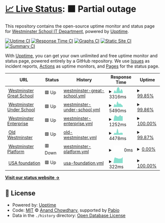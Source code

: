 # [📈 Live Status](https://westminsterschoolit.github.io/uptime): <!--live status--> **🟧 Partial outage**

This repository contains the open-source uptime monitor and status page for [Westminster School IT Department](https://www.westminster.org.uk), powered by [Upptime](https://github.com/upptime/upptime).

[![Uptime CI](https://github.com/westminsterschoolit/uptime/workflows/Uptime%20CI/badge.svg)](https://github.com/westminsterschoolit/uptime/actions?query=workflow%3A%22Uptime+CI%22)
[![Response Time CI](https://github.com/westminsterschoolit/uptime/workflows/Response%20Time%20CI/badge.svg)](https://github.com/westminsterschoolit/uptime/actions?query=workflow%3A%22Response+Time+CI%22)
[![Graphs CI](https://github.com/westminsterschoolit/uptime/workflows/Graphs%20CI/badge.svg)](https://github.com/westminsterschoolit/uptime/actions?query=workflow%3A%22Graphs+CI%22)
[![Static Site CI](https://github.com/westminsterschoolit/uptime/workflows/Static%20Site%20CI/badge.svg)](https://github.com/westminsterschoolit/uptime/actions?query=workflow%3A%22Static+Site+CI%22)
[![Summary CI](https://github.com/westminsterschoolit/uptime/workflows/Summary%20CI/badge.svg)](https://github.com/westminsterschoolit/uptime/actions?query=workflow%3A%22Summary+CI%22)

With [Upptime](https://upptime.js.org), you can get your own unlimited and free uptime monitor and status page, powered entirely by a GitHub repository. We use [Issues](https://github.com/westminsterschoolit/uptime/issues) as incident reports, [Actions](https://github.com/westminsterschoolit/uptime/actions) as uptime monitors, and [Pages](https://westminsterschoolit.github.io/uptime) for the status page.

<!--start: status pages-->
<!-- This summary is generated by Upptime (https://github.com/upptime/upptime) -->
<!-- Do not edit this manually, your changes will be overwritten -->
<!-- prettier-ignore -->
| URL | Status | History | Response Time | Uptime |
| --- | ------ | ------- | ------------- | ------ |
| <img alt="" src="https://icons.duckduckgo.com/ip3/www.westminster.org.uk.ico" height="13"> [Westminster Great School](https://www.westminster.org.uk) | 🟩 Up | [westminster-great-school.yml](https://github.com/westminsterschoolit/uptime/commits/HEAD/history/westminster-great-school.yml) | <details><summary><img alt="Response time graph" src="./graphs/westminster-great-school/response-time-week.png" height="20"> 3316ms</summary><br><a href="https://westminsterschoolit.github.io/uptime/history/westminster-great-school"><img alt="Response time 1429" src="https://img.shields.io/endpoint?url=https%3A%2F%2Fraw.githubusercontent.com%2Fwestminsterschoolit%2Fuptime%2FHEAD%2Fapi%2Fwestminster-great-school%2Fresponse-time.json"></a><br><a href="https://westminsterschoolit.github.io/uptime/history/westminster-great-school"><img alt="24-hour response time 3286" src="https://img.shields.io/endpoint?url=https%3A%2F%2Fraw.githubusercontent.com%2Fwestminsterschoolit%2Fuptime%2FHEAD%2Fapi%2Fwestminster-great-school%2Fresponse-time-day.json"></a><br><a href="https://westminsterschoolit.github.io/uptime/history/westminster-great-school"><img alt="7-day response time 3316" src="https://img.shields.io/endpoint?url=https%3A%2F%2Fraw.githubusercontent.com%2Fwestminsterschoolit%2Fuptime%2FHEAD%2Fapi%2Fwestminster-great-school%2Fresponse-time-week.json"></a><br><a href="https://westminsterschoolit.github.io/uptime/history/westminster-great-school"><img alt="30-day response time 2111" src="https://img.shields.io/endpoint?url=https%3A%2F%2Fraw.githubusercontent.com%2Fwestminsterschoolit%2Fuptime%2FHEAD%2Fapi%2Fwestminster-great-school%2Fresponse-time-month.json"></a><br><a href="https://westminsterschoolit.github.io/uptime/history/westminster-great-school"><img alt="1-year response time 1429" src="https://img.shields.io/endpoint?url=https%3A%2F%2Fraw.githubusercontent.com%2Fwestminsterschoolit%2Fuptime%2FHEAD%2Fapi%2Fwestminster-great-school%2Fresponse-time-year.json"></a></details> | <details><summary><a href="https://westminsterschoolit.github.io/uptime/history/westminster-great-school">99.85%</a></summary><a href="https://westminsterschoolit.github.io/uptime/history/westminster-great-school"><img alt="All-time uptime 99.78%" src="https://img.shields.io/endpoint?url=https%3A%2F%2Fraw.githubusercontent.com%2Fwestminsterschoolit%2Fuptime%2FHEAD%2Fapi%2Fwestminster-great-school%2Fuptime.json"></a><br><a href="https://westminsterschoolit.github.io/uptime/history/westminster-great-school"><img alt="24-hour uptime 98.97%" src="https://img.shields.io/endpoint?url=https%3A%2F%2Fraw.githubusercontent.com%2Fwestminsterschoolit%2Fuptime%2FHEAD%2Fapi%2Fwestminster-great-school%2Fuptime-day.json"></a><br><a href="https://westminsterschoolit.github.io/uptime/history/westminster-great-school"><img alt="7-day uptime 99.85%" src="https://img.shields.io/endpoint?url=https%3A%2F%2Fraw.githubusercontent.com%2Fwestminsterschoolit%2Fuptime%2FHEAD%2Fapi%2Fwestminster-great-school%2Fuptime-week.json"></a><br><a href="https://westminsterschoolit.github.io/uptime/history/westminster-great-school"><img alt="30-day uptime 99.69%" src="https://img.shields.io/endpoint?url=https%3A%2F%2Fraw.githubusercontent.com%2Fwestminsterschoolit%2Fuptime%2FHEAD%2Fapi%2Fwestminster-great-school%2Fuptime-month.json"></a><br><a href="https://westminsterschoolit.github.io/uptime/history/westminster-great-school"><img alt="1-year uptime 99.78%" src="https://img.shields.io/endpoint?url=https%3A%2F%2Fraw.githubusercontent.com%2Fwestminsterschoolit%2Fuptime%2FHEAD%2Fapi%2Fwestminster-great-school%2Fuptime-year.json"></a></details>
| <img alt="" src="https://icons.duckduckgo.com/ip3/www.westminsterunder.org.uk.ico" height="13"> [Westminster Under School](https://www.westminsterunder.org.uk/) | 🟩 Up | [westminster-under-school.yml](https://github.com/westminsterschoolit/uptime/commits/HEAD/history/westminster-under-school.yml) | <details><summary><img alt="Response time graph" src="./graphs/westminster-under-school/response-time-week.png" height="20"> 5490ms</summary><br><a href="https://westminsterschoolit.github.io/uptime/history/westminster-under-school"><img alt="Response time 2051" src="https://img.shields.io/endpoint?url=https%3A%2F%2Fraw.githubusercontent.com%2Fwestminsterschoolit%2Fuptime%2FHEAD%2Fapi%2Fwestminster-under-school%2Fresponse-time.json"></a><br><a href="https://westminsterschoolit.github.io/uptime/history/westminster-under-school"><img alt="24-hour response time 7624" src="https://img.shields.io/endpoint?url=https%3A%2F%2Fraw.githubusercontent.com%2Fwestminsterschoolit%2Fuptime%2FHEAD%2Fapi%2Fwestminster-under-school%2Fresponse-time-day.json"></a><br><a href="https://westminsterschoolit.github.io/uptime/history/westminster-under-school"><img alt="7-day response time 5490" src="https://img.shields.io/endpoint?url=https%3A%2F%2Fraw.githubusercontent.com%2Fwestminsterschoolit%2Fuptime%2FHEAD%2Fapi%2Fwestminster-under-school%2Fresponse-time-week.json"></a><br><a href="https://westminsterschoolit.github.io/uptime/history/westminster-under-school"><img alt="30-day response time 2820" src="https://img.shields.io/endpoint?url=https%3A%2F%2Fraw.githubusercontent.com%2Fwestminsterschoolit%2Fuptime%2FHEAD%2Fapi%2Fwestminster-under-school%2Fresponse-time-month.json"></a><br><a href="https://westminsterschoolit.github.io/uptime/history/westminster-under-school"><img alt="1-year response time 2051" src="https://img.shields.io/endpoint?url=https%3A%2F%2Fraw.githubusercontent.com%2Fwestminsterschoolit%2Fuptime%2FHEAD%2Fapi%2Fwestminster-under-school%2Fresponse-time-year.json"></a></details> | <details><summary><a href="https://westminsterschoolit.github.io/uptime/history/westminster-under-school">99.86%</a></summary><a href="https://westminsterschoolit.github.io/uptime/history/westminster-under-school"><img alt="All-time uptime 99.82%" src="https://img.shields.io/endpoint?url=https%3A%2F%2Fraw.githubusercontent.com%2Fwestminsterschoolit%2Fuptime%2FHEAD%2Fapi%2Fwestminster-under-school%2Fuptime.json"></a><br><a href="https://westminsterschoolit.github.io/uptime/history/westminster-under-school"><img alt="24-hour uptime 99.03%" src="https://img.shields.io/endpoint?url=https%3A%2F%2Fraw.githubusercontent.com%2Fwestminsterschoolit%2Fuptime%2FHEAD%2Fapi%2Fwestminster-under-school%2Fuptime-day.json"></a><br><a href="https://westminsterschoolit.github.io/uptime/history/westminster-under-school"><img alt="7-day uptime 99.86%" src="https://img.shields.io/endpoint?url=https%3A%2F%2Fraw.githubusercontent.com%2Fwestminsterschoolit%2Fuptime%2FHEAD%2Fapi%2Fwestminster-under-school%2Fuptime-week.json"></a><br><a href="https://westminsterschoolit.github.io/uptime/history/westminster-under-school"><img alt="30-day uptime 99.76%" src="https://img.shields.io/endpoint?url=https%3A%2F%2Fraw.githubusercontent.com%2Fwestminsterschoolit%2Fuptime%2FHEAD%2Fapi%2Fwestminster-under-school%2Fuptime-month.json"></a><br><a href="https://westminsterschoolit.github.io/uptime/history/westminster-under-school"><img alt="1-year uptime 99.82%" src="https://img.shields.io/endpoint?url=https%3A%2F%2Fraw.githubusercontent.com%2Fwestminsterschoolit%2Fuptime%2FHEAD%2Fapi%2Fwestminster-under-school%2Fuptime-year.json"></a></details>
| <img alt="" src="https://icons.duckduckgo.com/ip3/www.westminsterschoolenterprise.org.uk.ico" height="13"> [Westminster Enterprise](https://www.westminsterschoolenterprise.org.uk/) | 🟩 Up | [westminster-enterprise.yml](https://github.com/westminsterschoolit/uptime/commits/HEAD/history/westminster-enterprise.yml) | <details><summary><img alt="Response time graph" src="./graphs/westminster-enterprise/response-time-week.png" height="20"> 1252ms</summary><br><a href="https://westminsterschoolit.github.io/uptime/history/westminster-enterprise"><img alt="Response time 1184" src="https://img.shields.io/endpoint?url=https%3A%2F%2Fraw.githubusercontent.com%2Fwestminsterschoolit%2Fuptime%2FHEAD%2Fapi%2Fwestminster-enterprise%2Fresponse-time.json"></a><br><a href="https://westminsterschoolit.github.io/uptime/history/westminster-enterprise"><img alt="24-hour response time 1222" src="https://img.shields.io/endpoint?url=https%3A%2F%2Fraw.githubusercontent.com%2Fwestminsterschoolit%2Fuptime%2FHEAD%2Fapi%2Fwestminster-enterprise%2Fresponse-time-day.json"></a><br><a href="https://westminsterschoolit.github.io/uptime/history/westminster-enterprise"><img alt="7-day response time 1252" src="https://img.shields.io/endpoint?url=https%3A%2F%2Fraw.githubusercontent.com%2Fwestminsterschoolit%2Fuptime%2FHEAD%2Fapi%2Fwestminster-enterprise%2Fresponse-time-week.json"></a><br><a href="https://westminsterschoolit.github.io/uptime/history/westminster-enterprise"><img alt="30-day response time 1133" src="https://img.shields.io/endpoint?url=https%3A%2F%2Fraw.githubusercontent.com%2Fwestminsterschoolit%2Fuptime%2FHEAD%2Fapi%2Fwestminster-enterprise%2Fresponse-time-month.json"></a><br><a href="https://westminsterschoolit.github.io/uptime/history/westminster-enterprise"><img alt="1-year response time 1184" src="https://img.shields.io/endpoint?url=https%3A%2F%2Fraw.githubusercontent.com%2Fwestminsterschoolit%2Fuptime%2FHEAD%2Fapi%2Fwestminster-enterprise%2Fresponse-time-year.json"></a></details> | <details><summary><a href="https://westminsterschoolit.github.io/uptime/history/westminster-enterprise">100.00%</a></summary><a href="https://westminsterschoolit.github.io/uptime/history/westminster-enterprise"><img alt="All-time uptime 99.87%" src="https://img.shields.io/endpoint?url=https%3A%2F%2Fraw.githubusercontent.com%2Fwestminsterschoolit%2Fuptime%2FHEAD%2Fapi%2Fwestminster-enterprise%2Fuptime.json"></a><br><a href="https://westminsterschoolit.github.io/uptime/history/westminster-enterprise"><img alt="24-hour uptime 100.00%" src="https://img.shields.io/endpoint?url=https%3A%2F%2Fraw.githubusercontent.com%2Fwestminsterschoolit%2Fuptime%2FHEAD%2Fapi%2Fwestminster-enterprise%2Fuptime-day.json"></a><br><a href="https://westminsterschoolit.github.io/uptime/history/westminster-enterprise"><img alt="7-day uptime 100.00%" src="https://img.shields.io/endpoint?url=https%3A%2F%2Fraw.githubusercontent.com%2Fwestminsterschoolit%2Fuptime%2FHEAD%2Fapi%2Fwestminster-enterprise%2Fuptime-week.json"></a><br><a href="https://westminsterschoolit.github.io/uptime/history/westminster-enterprise"><img alt="30-day uptime 99.87%" src="https://img.shields.io/endpoint?url=https%3A%2F%2Fraw.githubusercontent.com%2Fwestminsterschoolit%2Fuptime%2FHEAD%2Fapi%2Fwestminster-enterprise%2Fuptime-month.json"></a><br><a href="https://westminsterschoolit.github.io/uptime/history/westminster-enterprise"><img alt="1-year uptime 99.87%" src="https://img.shields.io/endpoint?url=https%3A%2F%2Fraw.githubusercontent.com%2Fwestminsterschoolit%2Fuptime%2FHEAD%2Fapi%2Fwestminster-enterprise%2Fuptime-year.json"></a></details>
| <img alt="" src="https://icons.duckduckgo.com/ip3/www.oldwestminster.org.uk.ico" height="13"> [Old Westminster](https://www.oldwestminster.org.uk/) | 🟩 Up | [old-westminster.yml](https://github.com/westminsterschoolit/uptime/commits/HEAD/history/old-westminster.yml) | <details><summary><img alt="Response time graph" src="./graphs/old-westminster/response-time-week.png" height="20"> 4478ms</summary><br><a href="https://westminsterschoolit.github.io/uptime/history/old-westminster"><img alt="Response time 2105" src="https://img.shields.io/endpoint?url=https%3A%2F%2Fraw.githubusercontent.com%2Fwestminsterschoolit%2Fuptime%2FHEAD%2Fapi%2Fold-westminster%2Fresponse-time.json"></a><br><a href="https://westminsterschoolit.github.io/uptime/history/old-westminster"><img alt="24-hour response time 5937" src="https://img.shields.io/endpoint?url=https%3A%2F%2Fraw.githubusercontent.com%2Fwestminsterschoolit%2Fuptime%2FHEAD%2Fapi%2Fold-westminster%2Fresponse-time-day.json"></a><br><a href="https://westminsterschoolit.github.io/uptime/history/old-westminster"><img alt="7-day response time 4478" src="https://img.shields.io/endpoint?url=https%3A%2F%2Fraw.githubusercontent.com%2Fwestminsterschoolit%2Fuptime%2FHEAD%2Fapi%2Fold-westminster%2Fresponse-time-week.json"></a><br><a href="https://westminsterschoolit.github.io/uptime/history/old-westminster"><img alt="30-day response time 2833" src="https://img.shields.io/endpoint?url=https%3A%2F%2Fraw.githubusercontent.com%2Fwestminsterschoolit%2Fuptime%2FHEAD%2Fapi%2Fold-westminster%2Fresponse-time-month.json"></a><br><a href="https://westminsterschoolit.github.io/uptime/history/old-westminster"><img alt="1-year response time 2105" src="https://img.shields.io/endpoint?url=https%3A%2F%2Fraw.githubusercontent.com%2Fwestminsterschoolit%2Fuptime%2FHEAD%2Fapi%2Fold-westminster%2Fresponse-time-year.json"></a></details> | <details><summary><a href="https://westminsterschoolit.github.io/uptime/history/old-westminster">99.87%</a></summary><a href="https://westminsterschoolit.github.io/uptime/history/old-westminster"><img alt="All-time uptime 99.86%" src="https://img.shields.io/endpoint?url=https%3A%2F%2Fraw.githubusercontent.com%2Fwestminsterschoolit%2Fuptime%2FHEAD%2Fapi%2Fold-westminster%2Fuptime.json"></a><br><a href="https://westminsterschoolit.github.io/uptime/history/old-westminster"><img alt="24-hour uptime 99.07%" src="https://img.shields.io/endpoint?url=https%3A%2F%2Fraw.githubusercontent.com%2Fwestminsterschoolit%2Fuptime%2FHEAD%2Fapi%2Fold-westminster%2Fuptime-day.json"></a><br><a href="https://westminsterschoolit.github.io/uptime/history/old-westminster"><img alt="7-day uptime 99.87%" src="https://img.shields.io/endpoint?url=https%3A%2F%2Fraw.githubusercontent.com%2Fwestminsterschoolit%2Fuptime%2FHEAD%2Fapi%2Fold-westminster%2Fuptime-week.json"></a><br><a href="https://westminsterschoolit.github.io/uptime/history/old-westminster"><img alt="30-day uptime 99.84%" src="https://img.shields.io/endpoint?url=https%3A%2F%2Fraw.githubusercontent.com%2Fwestminsterschoolit%2Fuptime%2FHEAD%2Fapi%2Fold-westminster%2Fuptime-month.json"></a><br><a href="https://westminsterschoolit.github.io/uptime/history/old-westminster"><img alt="1-year uptime 99.86%" src="https://img.shields.io/endpoint?url=https%3A%2F%2Fraw.githubusercontent.com%2Fwestminsterschoolit%2Fuptime%2FHEAD%2Fapi%2Fold-westminster%2Fuptime-year.json"></a></details>
| <img alt="" src="https://icons.duckduckgo.com/ip3/www.westminsterplatform.org.uk.ico" height="13"> [Westminster Platform](https://www.westminsterplatform.org.uk/) | 🟥 Down | [westminster-platform.yml](https://github.com/westminsterschoolit/uptime/commits/HEAD/history/westminster-platform.yml) | <details><summary><img alt="Response time graph" src="./graphs/westminster-platform/response-time-week.png" height="20"> 0ms</summary><br><a href="https://westminsterschoolit.github.io/uptime/history/westminster-platform"><img alt="Response time 0" src="https://img.shields.io/endpoint?url=https%3A%2F%2Fraw.githubusercontent.com%2Fwestminsterschoolit%2Fuptime%2FHEAD%2Fapi%2Fwestminster-platform%2Fresponse-time.json"></a><br><a href="https://westminsterschoolit.github.io/uptime/history/westminster-platform"><img alt="24-hour response time 0" src="https://img.shields.io/endpoint?url=https%3A%2F%2Fraw.githubusercontent.com%2Fwestminsterschoolit%2Fuptime%2FHEAD%2Fapi%2Fwestminster-platform%2Fresponse-time-day.json"></a><br><a href="https://westminsterschoolit.github.io/uptime/history/westminster-platform"><img alt="7-day response time 0" src="https://img.shields.io/endpoint?url=https%3A%2F%2Fraw.githubusercontent.com%2Fwestminsterschoolit%2Fuptime%2FHEAD%2Fapi%2Fwestminster-platform%2Fresponse-time-week.json"></a><br><a href="https://westminsterschoolit.github.io/uptime/history/westminster-platform"><img alt="30-day response time 0" src="https://img.shields.io/endpoint?url=https%3A%2F%2Fraw.githubusercontent.com%2Fwestminsterschoolit%2Fuptime%2FHEAD%2Fapi%2Fwestminster-platform%2Fresponse-time-month.json"></a><br><a href="https://westminsterschoolit.github.io/uptime/history/westminster-platform"><img alt="1-year response time 0" src="https://img.shields.io/endpoint?url=https%3A%2F%2Fraw.githubusercontent.com%2Fwestminsterschoolit%2Fuptime%2FHEAD%2Fapi%2Fwestminster-platform%2Fresponse-time-year.json"></a></details> | <details><summary><a href="https://westminsterschoolit.github.io/uptime/history/westminster-platform">0.00%</a></summary><a href="https://westminsterschoolit.github.io/uptime/history/westminster-platform"><img alt="All-time uptime 0.00%" src="https://img.shields.io/endpoint?url=https%3A%2F%2Fraw.githubusercontent.com%2Fwestminsterschoolit%2Fuptime%2FHEAD%2Fapi%2Fwestminster-platform%2Fuptime.json"></a><br><a href="https://westminsterschoolit.github.io/uptime/history/westminster-platform"><img alt="24-hour uptime 0.00%" src="https://img.shields.io/endpoint?url=https%3A%2F%2Fraw.githubusercontent.com%2Fwestminsterschoolit%2Fuptime%2FHEAD%2Fapi%2Fwestminster-platform%2Fuptime-day.json"></a><br><a href="https://westminsterschoolit.github.io/uptime/history/westminster-platform"><img alt="7-day uptime 0.00%" src="https://img.shields.io/endpoint?url=https%3A%2F%2Fraw.githubusercontent.com%2Fwestminsterschoolit%2Fuptime%2FHEAD%2Fapi%2Fwestminster-platform%2Fuptime-week.json"></a><br><a href="https://westminsterschoolit.github.io/uptime/history/westminster-platform"><img alt="30-day uptime 0.00%" src="https://img.shields.io/endpoint?url=https%3A%2F%2Fraw.githubusercontent.com%2Fwestminsterschoolit%2Fuptime%2FHEAD%2Fapi%2Fwestminster-platform%2Fuptime-month.json"></a><br><a href="https://westminsterschoolit.github.io/uptime/history/westminster-platform"><img alt="1-year uptime 0.00%" src="https://img.shields.io/endpoint?url=https%3A%2F%2Fraw.githubusercontent.com%2Fwestminsterschoolit%2Fuptime%2FHEAD%2Fapi%2Fwestminster-platform%2Fuptime-year.json"></a></details>
| <img alt="" src="https://icons.duckduckgo.com/ip3/westminsterschoolit.github.io.ico" height="13"> [USA foundation](https://westminsterschoolit.github.io/usa-foundation/) | 🟩 Up | [usa-foundation.yml](https://github.com/westminsterschoolit/uptime/commits/HEAD/history/usa-foundation.yml) | <details><summary><img alt="Response time graph" src="./graphs/usa-foundation/response-time-week.png" height="20"> 322ms</summary><br><a href="https://westminsterschoolit.github.io/uptime/history/usa-foundation"><img alt="Response time 258" src="https://img.shields.io/endpoint?url=https%3A%2F%2Fraw.githubusercontent.com%2Fwestminsterschoolit%2Fuptime%2FHEAD%2Fapi%2Fusa-foundation%2Fresponse-time.json"></a><br><a href="https://westminsterschoolit.github.io/uptime/history/usa-foundation"><img alt="24-hour response time 382" src="https://img.shields.io/endpoint?url=https%3A%2F%2Fraw.githubusercontent.com%2Fwestminsterschoolit%2Fuptime%2FHEAD%2Fapi%2Fusa-foundation%2Fresponse-time-day.json"></a><br><a href="https://westminsterschoolit.github.io/uptime/history/usa-foundation"><img alt="7-day response time 322" src="https://img.shields.io/endpoint?url=https%3A%2F%2Fraw.githubusercontent.com%2Fwestminsterschoolit%2Fuptime%2FHEAD%2Fapi%2Fusa-foundation%2Fresponse-time-week.json"></a><br><a href="https://westminsterschoolit.github.io/uptime/history/usa-foundation"><img alt="30-day response time 328" src="https://img.shields.io/endpoint?url=https%3A%2F%2Fraw.githubusercontent.com%2Fwestminsterschoolit%2Fuptime%2FHEAD%2Fapi%2Fusa-foundation%2Fresponse-time-month.json"></a><br><a href="https://westminsterschoolit.github.io/uptime/history/usa-foundation"><img alt="1-year response time 258" src="https://img.shields.io/endpoint?url=https%3A%2F%2Fraw.githubusercontent.com%2Fwestminsterschoolit%2Fuptime%2FHEAD%2Fapi%2Fusa-foundation%2Fresponse-time-year.json"></a></details> | <details><summary><a href="https://westminsterschoolit.github.io/uptime/history/usa-foundation">100.00%</a></summary><a href="https://westminsterschoolit.github.io/uptime/history/usa-foundation"><img alt="All-time uptime 100.00%" src="https://img.shields.io/endpoint?url=https%3A%2F%2Fraw.githubusercontent.com%2Fwestminsterschoolit%2Fuptime%2FHEAD%2Fapi%2Fusa-foundation%2Fuptime.json"></a><br><a href="https://westminsterschoolit.github.io/uptime/history/usa-foundation"><img alt="24-hour uptime 100.00%" src="https://img.shields.io/endpoint?url=https%3A%2F%2Fraw.githubusercontent.com%2Fwestminsterschoolit%2Fuptime%2FHEAD%2Fapi%2Fusa-foundation%2Fuptime-day.json"></a><br><a href="https://westminsterschoolit.github.io/uptime/history/usa-foundation"><img alt="7-day uptime 100.00%" src="https://img.shields.io/endpoint?url=https%3A%2F%2Fraw.githubusercontent.com%2Fwestminsterschoolit%2Fuptime%2FHEAD%2Fapi%2Fusa-foundation%2Fuptime-week.json"></a><br><a href="https://westminsterschoolit.github.io/uptime/history/usa-foundation"><img alt="30-day uptime 100.00%" src="https://img.shields.io/endpoint?url=https%3A%2F%2Fraw.githubusercontent.com%2Fwestminsterschoolit%2Fuptime%2FHEAD%2Fapi%2Fusa-foundation%2Fuptime-month.json"></a><br><a href="https://westminsterschoolit.github.io/uptime/history/usa-foundation"><img alt="1-year uptime 100.00%" src="https://img.shields.io/endpoint?url=https%3A%2F%2Fraw.githubusercontent.com%2Fwestminsterschoolit%2Fuptime%2FHEAD%2Fapi%2Fusa-foundation%2Fuptime-year.json"></a></details>

<!--end: status pages-->

[**Visit our status website →**](https://westminsterschoolit.github.io/uptime)

## 📄 License

- Powered by: [Upptime](https://github.com/upptime/upptime)
- Code: [MIT](./LICENSE) © [Anand Chowdhary](https://anandchowdhary.com), supported by [Pabio](https://pabio.com)
- Data in the `./history` directory: [Open Database License](https://opendatacommons.org/licenses/odbl/1-0/)
